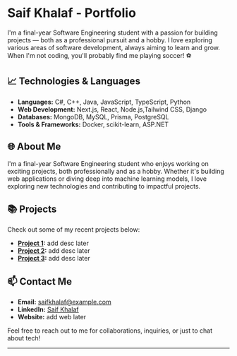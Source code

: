# Saif Khalaf - Portfolio

I'm a final-year Software Engineering student with a passion for building projects — both as a professional pursuit and a hobby. I love exploring various areas of software development, always aiming to learn and grow. When I'm not coding, you'll probably find me playing soccer! ⚽

## 📈 Technologies & Languages

- **Languages:** C#, C++, Java, JavaScript, TypeScript, Python
- **Web Development:** Next.js, React, Node.js,Tailwind CSS, Django
- **Databases:** MongoDB, MySQL, Prisma, PostgreSQL
- **Tools & Frameworks:** Docker, scikit-learn, ASP.NET

## 🌐 About Me

I'm a final-year Software Engineering student who enjoys working on exciting projects, both professionally and as a hobby. Whether it's building web applications or diving deep into machine learning models, I love exploring new technologies and contributing to impactful projects.

## 📚 Projects

Check out some of my recent projects below:

- **[Project 1](https://github.com/saifkhalaf/project-1):** add desc later
- **[Project 2](https://github.com/saifkhalaf/project-2):** add desc later
- **[Project 3](https://github.com/saifkhalaf/project-3):** add desc later

## 📫 Contact Me

- **Email:** saifkhalaf@example.com
- **LinkedIn:** [Saif Khalaf](https://www.linkedin.com/in/saif-khalaf-293171228/)
- **Website:** add web later

Feel free to reach out to me for collaborations, inquiries, or just to chat about tech!

---
